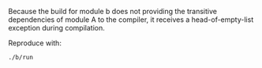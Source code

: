 Because the build for module b does not providing the transitive dependencies 
of module A to the compiler, it receives a head-of-empty-list exception during
compilation.

Reproduce with:

    ./b/run

